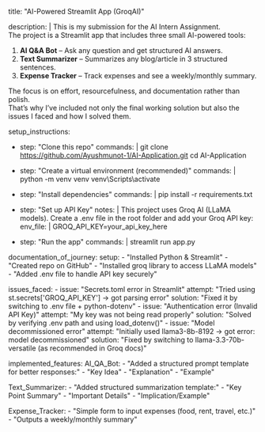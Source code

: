 title: "AI-Powered Streamlit App (GroqAI)"

description: |
  This is my submission for the AI Intern Assignment.  
  The project is a Streamlit app that includes three small AI-powered tools:

  1. **AI Q&A Bot** – Ask any question and get structured AI answers.
  2. **Text Summarizer** – Summarizes any blog/article in 3 structured sentences.
  3. **Expense Tracker** – Track expenses and see a weekly/monthly summary.

  The focus is on effort, resourcefulness, and documentation rather than polish.  
  That’s why I’ve included not only the final working solution but also the issues I faced and how I solved them.

setup_instructions:
  - step: "Clone this repo"
    commands: |
      git clone https://github.com/Ayushmunot-1/AI-Application.git
      cd AI-Application

  - step: "Create a virtual environment (recommended)"
    commands: |
      python -m venv venv
      venv\Scripts\activate

  - step: "Install dependencies"
    commands: |
      pip install -r requirements.txt

  - step: "Set up API Key"
    notes: |
      This project uses Groq AI (LLaMA models).
      Create a .env file in the root folder and add your Groq API key:
    env_file: |
      GROQ_API_KEY=your_api_key_here

  - step: "Run the app"
    commands: |
      streamlit run app.py

documentation_of_journey:
  setup:
    - "Installed Python & Streamlit"
    - "Created repo on GitHub"
    - "Installed groq library to access LLaMA models"
    - "Added .env file to handle API key securely"

  issues_faced:
    - issue: "Secrets.toml error in Streamlit"
      attempt: "Tried using st.secrets['GROQ_API_KEY'] -> got parsing error"
      solution: "Fixed it by switching to .env file + python-dotenv"
    - issue: "Authentication error (Invalid API Key)"
      attempt: "My key was not being read properly"
      solution: "Solved by verifying .env path and using load_dotenv()"
    - issue: "Model decommissioned error"
      attempt: "Initially used llama3-8b-8192 -> got error: model decommissioned"
      solution: "Fixed by switching to llama-3.3-70b-versatile (as recommended in Groq docs)"

implemented_features:
  AI_QA_Bot:
    - "Added a structured prompt template for better responses:"
    - "Key Idea"
    - "Explanation"
    - "Example"

  Text_Summarizer:
    - "Added structured summarization template:"
    - "Key Point Summary"
    - "Important Details"
    - "Implication/Example"

  Expense_Tracker:
    - "Simple form to input expenses (food, rent, travel, etc.)"
    - "Outputs a weekly/monthly summary"
